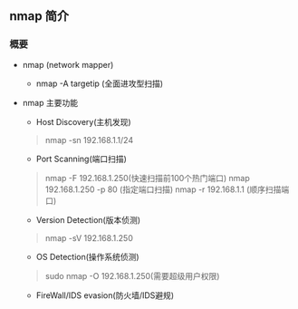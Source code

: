 ## nmap 简介

### 概要

- nmap (network mapper)
    - nmap -A targetip (全面进攻型扫描)

- nmap 主要功能

    - Host Discovery(主机发现)
    > nmap -sn 192.168.1.1/24

    - Port Scanning(端口扫描)
    > nmap -F 192.168.1.250(快速扫描前100个热门端口)
    > nmap 192.168.1.250 -p 80 (指定端口扫描)
    > nmap -r 192.168.1.1 (顺序扫描端口)

    - Version Detection(版本侦测)
    > nmap -sV 192.168.1.250

    - OS Detection(操作系统侦测)
    > sudo nmap -O 192.168.1.250(需要超级用户权限)

    - FireWall/IDS evasion(防火墙/IDS避规)


